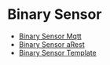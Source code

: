 # Binary Sensor

- [Binary Sensor Mqtt](https://home-assistant.io/components/binary_sensor.mqtt/)
- [Binary Sensor aRest](https://home-assistant.io/components/binary_sensor.arest/)
- [Binary Sensor Template](https://home-assistant.io/components/binary_sensor.template/)

